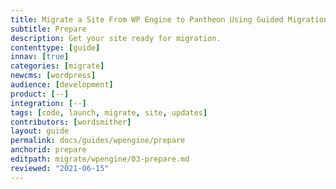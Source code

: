 ```yaml
---
title: Migrate a Site From WP Engine to Pantheon Using Guided Migration
subtitle: Prepare
description: Get your site ready for migration.
contenttype: [guide]
innav: [true]
categories: [migrate]
newcms: [wordpress]
audience: [development]
product: [--]
integration: [--]
tags: [code, launch, migrate, site, updates]
contributors: [wordsmither]
layout: guide
permalink: docs/guides/wpengine/prepare
anchorid: prepare
editpath: migrate/wpengine/03-prepare.md
reviewed: "2021-06-15"
---
```


<Partial file="migrate/prepare.md" />